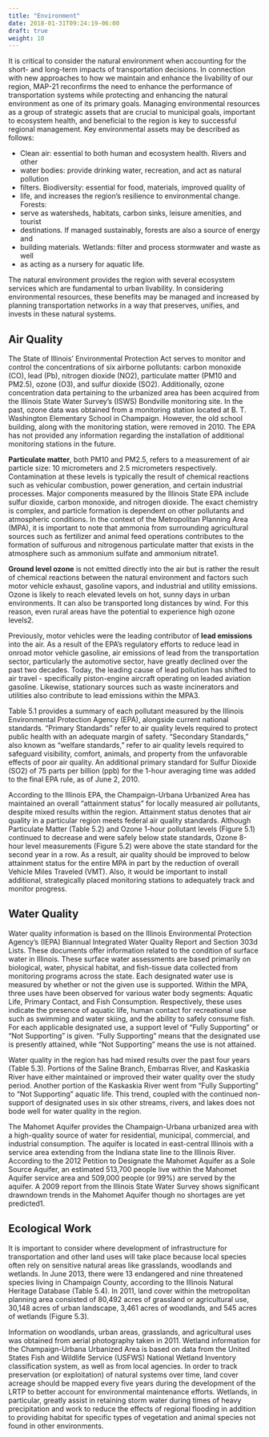 ```yaml
---
title: "Environment"
date: 2018-01-31T09:24:19-06:00
draft: true
weight: 10
---
```

It is critical to consider the natural environment when accounting for the
short- and long-term impacts of transportation decisions. In connection with new
approaches to how we maintain and enhance the livability of our region, MAP-21
reconfirms the need to enhance the performance of transportation systems while
protecting and enhancing the natural environment as one of its primary goals.
Managing environmental resources as a group of strategic assets that are crucial
to municipal goals, important to ecosystem health, and beneficial to the region
is key to successful regional management. Key environmental assets may be
described as follows:

* Clean air: essential to both human and ecosystem health. Rivers and other
* water bodies: provide drinking water, recreation, and act as natural pollution
* filters. Biodiversity: essential for food, materials, improved quality of
* life, and increases the region’s resilience to environmental change. Forests:
* serve as watersheds, habitats, carbon sinks, leisure amenities, and tourist
* destinations. If managed sustainably, forests are also a source of energy and
* building materials. Wetlands: filter and process stormwater and waste as well
* as acting as a nursery for aquatic life.

The natural environment provides the region with several ecosystem services
which are fundamental to urban livability. In considering environmental
resources, these benefits may be managed and increased by planning
transportation networks in a way that preserves, unifies, and invests in these
natural systems.

## Air Quality
The State of Illinois’ Environmental Protection Act serves to monitor and
control the concentrations of six airborne pollutants: carbon monoxide (CO),
lead (Pb), nitrogen dioxide (NO2), particulate matter (PM10 and PM2.5), ozone
(O3), and sulfur dioxide (SO2). Additionally, ozone concentration data
pertaining to the urbanized area has been acquired from the Illinois State Water
Survey’s (ISWS) Bondville monitoring site. In the past, ozone data was obtained
from a monitoring station located at B. T. Washington Elementary School in
Champaign. However, the old school building, along with the monitoring station,
were removed in 2010. The EPA has not provided any information regarding the
installation of additional monitoring stations in the future.

**Particulate matter**, both PM10 and PM2.5, refers to a measurement of air  particle size: 10
micrometers and 2.5 micrometers respectively.  Contamination at these levels is
typically the result of chemical reactions such as vehicular combustion, power
generation, and certain industrial processes. Major components measured by the
Illinois State EPA include sulfur dioxide, carbon monoxide, and nitrogen
dioxide. The exact chemistry is complex, and particle formation is dependent on
other pollutants and atmospheric conditions. In the context of the Metropolitan
Planning Area (MPA), it is important to note that ammonia from surrounding
agricultural sources such as fertilizer and animal feed operations contributes
to the formation of sulfurous and nitrogenous particulate matter that exists in
the atmosphere such as ammonium sulfate and ammonium nitrate1.

**Ground level ozone** is not emitted directly into the air but is rather the result of chemical
reactions between the natural environment and factors such motor vehicle
exhaust, gasoline vapors, and industrial and utility emissions. Ozone is likely
to reach elevated levels on hot, sunny days in urban environments. It can also
be transported long distances by wind. For this reason, even rural areas have
the potential to experience high ozone levels2.

Previously, motor vehicles were the leading contributor of **lead emissions**
into the air. As a result of the EPA’s regulatory efforts to reduce lead in
onroad motor vehicle gasoline, air emissions of lead from the transportation
sector, particularly the automotive sector, have greatly declined over the past
two decades. Today, the leading cause of lead pollution has shifted to air
travel - specifically piston-engine aircraft operating on leaded aviation
gasoline. Likewise, stationary sources such as waste incinerators and utilities
also contribute to lead emissions within the MPA3.

Table 5.1 provides a summary of each pollutant measured by the Illinois
Environmental Protection Agency (EPA), alongside current national standards.
“Primary Standards” refer to air quality levels required to protect public
health with an adequate margin of safety. “Secondary Standards,” also known as
“welfare standards,” refer to air quality levels required to safeguard
visibility, comfort, animals, and property from the unfavorable effects of poor
air quality. An additional primary standard for Sulfur Dioxide (SO2) of 75 parts
per billion (ppb) for the 1-hour averaging time was added to the final EPA rule,
as of June 2, 2010.

According to the Illinois EPA, the Champaign-Urbana Urbanized Area has
maintained an overall “attainment status” for locally measured air pollutants,
despite mixed results within the region. Attainment status denotes that air
quality in a particular region meets federal air quality standards. Although
Particulate Matter (Table 5.2) and Ozone 1-hour pollutant levels (Figure 5.1)
continued to decrease and were safely below state standards, Ozone 8-hour level
measurements (Figure 5.2) were above the state standard for the second year in a
row. As a result, air quality should be improved to below attainment status for
the entire MPA in part by the reduction of overall Vehicle Miles Traveled (VMT).
Also, it would be important to install additional, strategically placed
monitoring stations to adequately track and monitor progress.

## Water Quality

Water quality information is based on the Illinois Environmental Protection
Agency’s (IEPA) Biannual Integrated Water Quality Report and Section 303d Lists.
These documents offer information related to the condition of surface water in
Illinois. These surface water assessments are based primarily on biological,
water, physical habitat, and fish-tissue data collected from monitoring programs
across the state. Each designated water use is measured by whether or not the
given use is supported. Within the MPA, three uses have been observed for
various water body segments: Aquatic Life, Primary Contact, and Fish
Consumption. Respectively, these uses indicate the presence of aquatic life,
human contact for recreational use such as swimming and water skiing, and the
ability to safely consume fish. For each applicable designated use, a support
level of “Fully Supporting” or “Not Supporting” is given. “Fully Supporting”
means that the designated use is presently attained, while “Not Supporting”
means the use is not attained.

Water quality in the region has had mixed results over the past four years
(Table 5.3). Portions of the Saline Branch, Embarras River, and Kaskaskia River
have either maintained or improved their water quality over the study period.
Another portion of the Kaskaskia River went from “Fully Supporting” to “Not
Supporting” aquatic life. This trend, coupled with the continued non-support of
designated uses in six other streams, rivers, and lakes does not bode well for
water quality in the region.

The Mahomet Aquifer provides the Champaign-Urbana urbanized area with a
high-quality source of water for residential, municipal, commercial, and
industrial consumption. The aquifer is located in east-central Illinois with a
service area extending from the Indiana state line to the Illinois River.
According to the 2012 Petition to Designate the Mahomet Aquifer as a Sole Source
Aquifer, an estimated 513,700 people live within the Mahomet Aquifer service
area and 509,000 people (or 99%) are served by the aquifer. A 2009 report from
the Illinois State Water Survey shows significant drawndown trends in the
Mahomet Aquifer though no shortages are yet predicted1.

## Ecological Work
It is important to consider where development of infrastructure for
transportation and other land uses will take place because local species often
rely on sensitive natural areas like grasslands, woodlands and wetlands. In June
2013, there were 13 endangered and nine threatened species living in Champaign
County, according to the Illinois Natural Heritage Database (Table 5.4). In
2011, land cover within the metropolitan planning area consisted of 80,492 acres
of grassland or agricultural use, 30,148 acres of urban landscape, 3,461 acres
of woodlands, and 545 acres of wetlands (Figure 5.3).

Information on woodlands, urban areas, grasslands, and agricultural uses was
obtained from aerial photography taken in 2011. Wetland information for the
Champaign-Urbana Urbanized Area is based on data from the United States Fish and
Wildlife Service (USFWS) National Wetland Inventory classification system, as
well as from local agencies. In order to track preservation (or exploitation) of
natural systems over time, land cover acreage should be mapped every five years
during the development of the LRTP to better account for environmental
maintenance efforts. Wetlands, in particular, greatly assist in retaining storm
water during times of heavy precipitation and work to reduce the effects of
regional flooding in addition to providing habitat for specific types of
vegetation and animal species not found in other environments.
